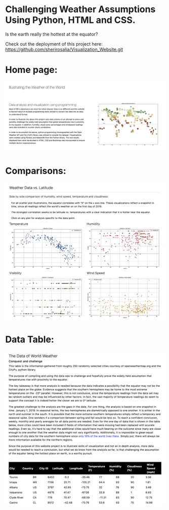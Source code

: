 # Challenging Weather Assumptions Using Python, HTML and CSS.

Is the earth really the hottest at the equator?


Check out the deployment of this project here: https://github.com/sherirosalia/Visualization_Website.git

# Home page:
![](https://github.com/sherirosalia/Visualization_Website/blob/master/Home.png)

# Comparisons:
![](https://github.com/sherirosalia/Visualization_Website/blob/master/Comparisons.png)

# Data Table:
![](https://github.com/sherirosalia/Visualization_Website/blob/master/Table.png)

